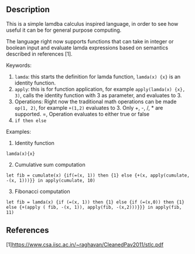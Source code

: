 ## Description

This is a simple lamdba calculus inspired language, in order to see how useful it can be for general purpose computing. 

The language right now supports functions that can take in integer or boolean input and evaluate lamda expressions based on semantics described in references [1]. 

Keywords:
1. `lamda`: this starts the definition for lamda function, `lamda(x) {x}` is an identity function.
2. `apply`: this is for function application, for example `apply(lamda(x) {x}, 3)`, calls the identity function with 3 as parameter, and evaluates to 3.
3. Operations: Right now the traditional math operations can be made `op(1, 2)`, for example `+(1,2)` evaluates to 3. Only +, -, /, * are supported. =, Operation evaluates to either true or false
4. `if then else`

Examples:

1. Identity function

`lamda(x){x}`

2. Cumulative sum computation

`let fib = cumulate(x) {if(=(x, 1)) then {1} else {+(x, apply(cumulate, -(x, 1)))}} in apply(cumulate, 10)`

3. Fibonacci computation

```
let fib = lamda(x) {if (=(x, 1)) then {1} else {if (=(x,0)) then {1} else {+(apply ( fib, -(x, 1)), apply(fib, -(x,2)))}}} in apply(fib, 11)
```

## References
[1]https://www.csa.iisc.ac.in/~raghavan/CleanedPav2011/stlc.pdf

